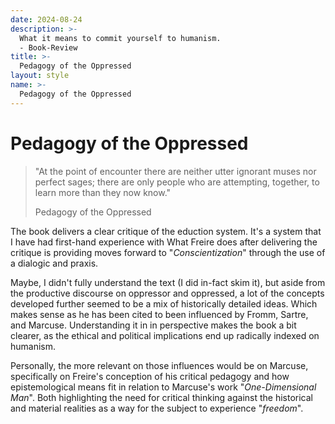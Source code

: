 ```yaml
---
date: 2024-08-24
description: >-
  What it means to commit yourself to humanism.
  - Book-Review
title: >-
  Pedagogy of the Oppressed
layout: style
name: >-
  Pedagogy of the Oppressed
---
```


# Pedagogy of the Oppressed

> "At the point of encounter there are neither utter ignorant muses nor perfect sages; there are only people who are attempting, together, to learn more than they now know."
> <figcaption class="blockquote-footer">Pedagogy of the Oppressed</figcaption>

The book delivers a clear critique of the eduction system. It's a system that I have had first-hand experience with What Freire does after delivering the critique is providing moves forward to "*Conscientization*" through the use of a dialogic and praxis.

Maybe, I didn't fully understand the text (I did in-fact skim it), but aside from the productive discourse on oppressor and oppressed, a lot of the concepts developed further seemed to be a mix of historically detailed ideas. Which makes sense as he has been cited to been influenced by Fromm, Sartre, and Marcuse. Understanding it in in perspective makes the book a bit clearer, as the ethical and political implications end up radically indexed on humanism.

Personally, the more relevant on those influences would be on Marcuse, specifically on Freire's conception of his critical pedagogy and how epistemological means fit in relation to Marcuse's work "*One-Dimensional Man*". Both highlighting the need for critical thinking against the historical and material realities as a way for the subject to experience "*freedom*".

